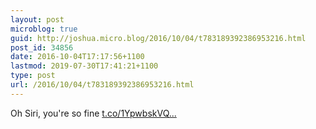 ```yaml
---
layout: post
microblog: true
guid: http://joshua.micro.blog/2016/10/04/t783189392386953216.html
post_id: 34856
date: 2016-10-04T17:17:56+1100
lastmod: 2019-07-30T17:41:21+1100
type: post
url: /2016/10/04/t783189392386953216.html
---
```

Oh Siri, you're so fine [t.co/1YpwbskVQ...](https://t.co/1YpwbskVQc)
